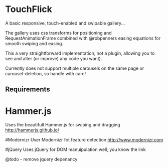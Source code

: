 # TouchFlick

A basic responsive, touch-enabled and swipable gallery...

The gallery uses css transforms for positioning and RequestAnimationFrame combined with @robpenners easing equations for smooth swiping and easing. 

This a very straightforward implementation, not a plugin, allowing you to see and alter (or improve) any code you want).

Currently does not support multiple carousels on the same page or carousel-deletion, so handle with care!

## Requirements

# Hammer.js
Uses the beautifull Hammer.js for swiping and dragging
http://hammerjs.github.io/

#Modernizr
User Modernizr fot feature detection
http://www.modernizr.com

#jQuery
Uses jQuery for DOM manuipulation
well, you know the link

@todo - remove jquery depenancy